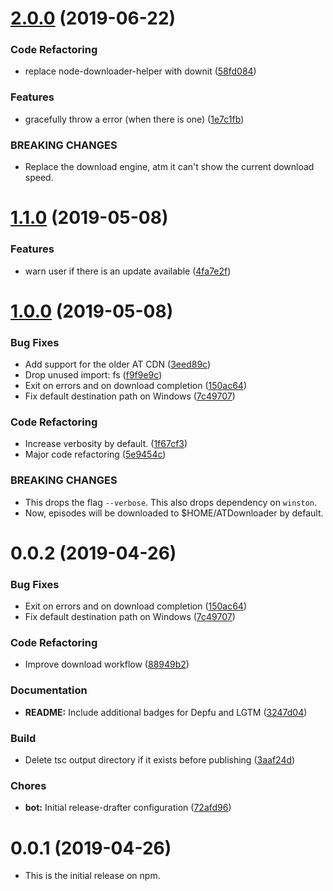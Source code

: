 # [2.0.0](https://github.com/rafifos/atdownloader/compare/1.1.0...2.0.0) (2019-06-22)


### Code Refactoring

* replace node-downloader-helper with downit ([58fd084](https://github.com/rafifos/atdownloader/commit/58fd084))


### Features

* gracefully throw a error (when there is one) ([1e7c1fb](https://github.com/rafifos/atdownloader/commit/1e7c1fb))


### BREAKING CHANGES

* Replace the download engine, atm it can't show the current download speed.

# [1.1.0](https://github.com/rafifos/atdownloader/compare/1.0.0...1.1.0) (2019-05-08)


### Features

* warn user if there is an update available ([4fa7e2f](https://github.com/rafifos/atdownloader/commit/4fa7e2f))



# [1.0.0](https://github.com/rafifos/atdownloader/compare/0.0.1...1.0.0) (2019-05-08)


### Bug Fixes

* Add support for the older AT CDN ([3eed89c](https://github.com/rafifos/atdownloader/commit/3eed89c))
* Drop unused import: fs ([f9f9e9c](https://github.com/rafifos/atdownloader/commit/f9f9e9c))
* Exit on errors and on download completion ([150ac64](https://github.com/rafifos/atdownloader/commit/150ac64))
* Fix default destination path on Windows ([7c49707](https://github.com/rafifos/atdownloader/commit/7c49707))


### Code Refactoring

* Increase verbosity by default. ([1f67cf3](https://github.com/rafifos/atdownloader/commit/1f67cf3))
* Major code refactoring ([5e9454c](https://github.com/rafifos/atdownloader/commit/5e9454c))


### BREAKING CHANGES

* This drops the flag `--verbose`. This also drops dependency on `winston`.
* Now, episodes will be downloaded to $HOME/ATDownloader by default.



# 0.0.2 (2019-04-26)


### Bug Fixes

* Exit on errors and on download completion ([150ac64](https://github.com/rafifos/atdownloader/commit/150ac64))
* Fix default destination path on Windows ([7c49707](https://github.com/rafifos/atdownloader/commit/7c49707))


### Code Refactoring

* Improve download workflow ([88949b2](https://github.com/rafifos/atdownloader/commit/88949b2))


### Documentation

* **README:** Include additional badges for Depfu and LGTM ([3247d04](https://github.com/rafifos/atdownloader/commit/3247d04))


### Build

* Delete tsc output directory if it exists before publishing ([3aaf24d](https://github.com/rafifos/atdownloader/commit/3aaf24d))


### Chores

* **bot:** Initial release-drafter configuration ([72afd96](https://github.com/rafifos/atdownloader/commit/72afd96))



# 0.0.1 (2019-04-26)


* This is the initial release on npm.
